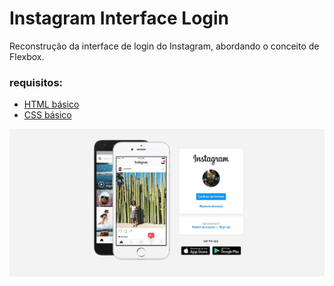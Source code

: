 # Instagram Interface Login
Reconstrução da interface de login do Instagram, abordando o conceito de Flexbox. 
### requisitos:
* [HTML básico](http://www.w3schools.com/html/ "HTML básico")
* [CSS básico](http://developer.mozilla.org/pt-BR/docs/Web/CSS "CSS básico")

![](https://github.com/narelo/instagram-login/blob/main/images/result.JPG?raw=true)
